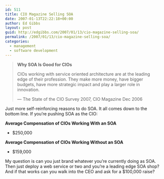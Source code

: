 ```yaml
---
id: 511
title: CIO Magazine Selling SOA
date: 2007-01-13T22:22:18+00:00
author: Ed Gibbs
layout: post
guid: http://edgibbs.com/2007/01/13/cio-magazine-selling-soa/
permalink: /2007/01/13/cio-magazine-selling-soa/
categories:
  - management
  - software development
---
```

> **Why SOA Is Good for CIOs**
> 
> CIOs working with service oriented architecture are at the leading edge of their profession. They make more money, have bigger budgets, have more strategic impact and play a larger role in innovation.
> 
> &#8212; The State of the CIO Survey 2007, CIO Magazine Dec 2006 

Just more self-reinforcing reasons to do SOA. It all comes down to the bottom line. If you&#8217;re pushing SOA as the CIO:

**Average Compensation of CIOs Working With an SOA**

  * $250,000

**Average Compensation of CIOs Working Without an SOA**

  * $159,000

My question is can you just brand whatever you&#8217;re currently doing as SOA. Then just deploy a web service or two and you&#8217;re a leading edge SOA shop? And if that works can you walk into the CEO and ask for a $100,000 raise?